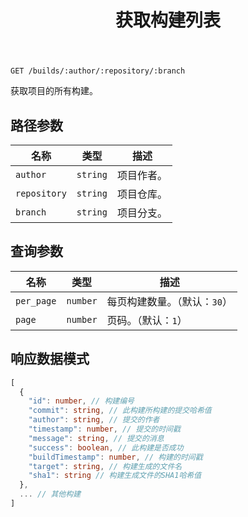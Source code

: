 ﻿---
title: 获取构建列表
sidebar_position: 1
---

`GET /builds/:author/:repository/:branch`

获取项目的所有构建。

## 路径参数

| 名称 | 类型 | 描述 |
| ---- | ---- | ----------- |
| `author` | `string` | 项目作者。 |
| `repository` | `string` | 项目仓库。 |
| `branch` | `string` | 项目分支。 |

## 查询参数

| 名称 | 类型 | 描述 |
| ---- | ---- | ----------- |
| `per_page` | `number` | 每页构建数量。（默认：`30`） |
| `page` | `number` | 页码。（默认：`1`） |

## 响应数据模式

```typescript
[
  {
    "id": number, // 构建编号
    "commit": string, // 此构建所构建的提交哈希值
    "author": string, // 提交的作者
    "timestamp": number, // 提交的时间戳
    "message": string, // 提交的消息
    "success": boolean, // 此构建是否成功
    "buildTimestamp": number, // 构建的时间戳
    "target": string, // 构建生成的文件名
    "sha1": string // 构建生成文件的SHA1哈希值
  },
  ... // 其他构建
]

